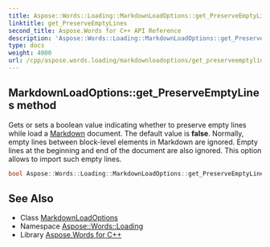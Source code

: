```yaml
---
title: Aspose::Words::Loading::MarkdownLoadOptions::get_PreserveEmptyLines method
linktitle: get_PreserveEmptyLines
second_title: Aspose.Words for C++ API Reference
description: 'Aspose::Words::Loading::MarkdownLoadOptions::get_PreserveEmptyLines method. Gets or sets a boolean value indicating whether to preserve empty lines while load a Markdown document. The default value is false. Normally, empty lines between block-level elements in Markdown are ignored. Empty lines at the beginning and end of the document are also ignored. This option allows to import such empty lines in C++.'
type: docs
weight: 4000
url: /cpp/aspose.words.loading/markdownloadoptions/get_preserveemptylines/
---
```

## MarkdownLoadOptions::get_PreserveEmptyLines method


Gets or sets a boolean value indicating whether to preserve empty lines while load a [Markdown](../../../aspose.words/loadformat/) document. The default value is **false**. Normally, empty lines between block-level elements in Markdown are ignored. Empty lines at the beginning and end of the document are also ignored. This option allows to import such empty lines.

```cpp
bool Aspose::Words::Loading::MarkdownLoadOptions::get_PreserveEmptyLines() const
```

## See Also

* Class [MarkdownLoadOptions](../)
* Namespace [Aspose::Words::Loading](../../)
* Library [Aspose.Words for C++](../../../)
